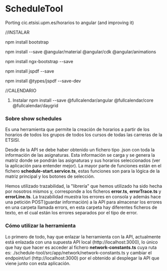 # ScheduleTool
Porting cic.etsisi.upm.es/horarios to angular (and improving it)

//INSTALAR

npm install bootstrap

npm install --save @angular/material @angular/cdk @angular/animations

npm install ngx-bootstrap --save

npm install jspdf --save

npm install @types/jspdf --save-dev


//CALENDARIO
 
1. Instalar npm install --save @fullcalendar/angular @fullcalendar/core @fullcalendar/daygrid

### Sobre show schedules
Es una herramienta que permite la creación de horarios a partir de los horarios de todos los grupos de todos los cursos de todas las carreras de la ETSISI. 

Desde de la API se debe haber obtenido un fichero tipo .json con toda la información de las asignaturas. Esta información se carga y se genera la matriz donde se pondrán las asignaturas y sus horarios seleccionados (ver la aplicación para entender mejor). La mayor parte de funciones están en el fichero **schedule-start.service.ts**, estas funciones son para la lógica de la matriz principal y los botones de selección.

Hemos utilizado trazabilidad, la "librería" que hemos utilizado ha sido hecha por nosotros mismos y, corresponde a los ficheros **error.ts**, **errorTrace.ts** y **errorLine.ts**. La trazabilidad muestra los errores en consola y además hace una petición POST(guardar información) a la API para almacenar los errores en una carpeta llamada errors, en esta carpeta hay diferentes ficheros de texto, en el cual están los errores separados por el tipo de error.

### Cómo utilizar la herramienta
Lo primero de todo, hay que enlazar la herramienta con la API, actualmente está enlazada con una supuesta API local (http://localhost:3000), lo único que hay que hacer es acceder al fichero **network-constants.ts** cuya ruta es: ./schedule-tool/src/app/network/network-constants.ts y cambiar el endpoint/url (http://localhost:3000) por el obtenido al desplegar la API que viene junto con esta aplicación.


